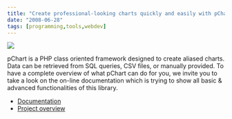 ```yaml
---
title: "Create professional-looking charts quickly and easily with pChart"
date: "2008-06-28"
tags: [programming,tools,webdev]
---
```


![](http://kewnode.files.wordpress.com/2008/06/pchart.jpg)

pChart is a PHP class oriented framework designed to create aliased charts. Data can be retrieved from SQL queries, CSV files, or manually provided. To have a complete overview of what pChart can do for you, we invite you to take a look on the on-line documentation which is trying to show all basic & advanced functionalities of this library.

- [Documentation](http://pchart.sourceforge.net/documentation.php)
- [Project overview](http://pchart.sourceforge.net/screenshots.php)
